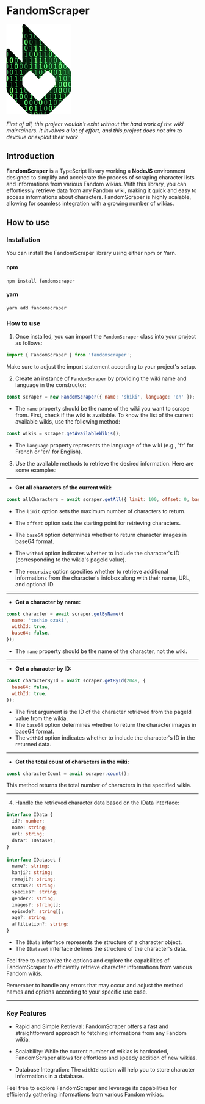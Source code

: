 # FandomScraper
![logo](https://github.com/dilaouid/FandomScraper/blob/media/logo.png?raw=true)

*First of all, this project wouldn't exist without the hard work of the wiki maintainers. It involves a lot of effort, and this project does not aim to devalue or exploit their work*

## Introduction

**FandomScraper** is a TypeScript library working a **NodeJS** environment designed to simplify and accelerate the process of scraping character lists and informations from various Fandom wikias. With this library, you can effortlessly retrieve data from any Fandom wiki, making it quick and easy to access informations about characters. FandomScraper is highly scalable, allowing for seamless integration with a growing number of wikias.


## How to use

### Installation

You can install the FandomScraper library using either npm or Yarn.
#### npm
```shell
npm install fandomscraper
```
#### yarn
```shell
yarn add fandomscraper
```


### How to use

1. Once installed, you can import the `FandomScraper` class into your project as follows:
```js
import { FandomScraper } from 'fandomscraper';
```

Make sure to adjust the import statement according to your project's setup.

2.  Create an instance of `FandomScraper` by providing the wiki name and language in the constructor:
```js
const scraper = new FandomScraper({ name: 'shiki', language: 'en' });
```
-   The `name` property should be the name of the wiki you want to scrape from. First, check if the wiki is available. To know the list of the current available wikis, use the following method:
```js
const wikis = scraper.getAvailableWikis();
```
-   The `language` property represents the language of the wiki (e.g., 'fr' for French or 'en' for English).


3.  Use the available methods to retrieve the desired information. Here are some examples:
---
-   **Get all characters of the current wiki:**
```js
const allCharacters = await scraper.getAll({ limit: 100, offset: 0, base64: false, withId: true, recursive: true });
```
-   The `limit` option sets the maximum number of characters to return.
    
-   The `offset` option sets the starting point for retrieving characters.
    
-   The `base64` option determines whether to return character images in base64 format.
    
-   The `withId` option indicates whether to include the character's ID (corresponding to the wikia's pageId value).
    
-   The `recursive` option specifies whether to retrieve additional informations from the character's infobox along with their name, URL, and optional ID.
---
-   **Get a character by name:**
```js
const character = await scraper.getByName({
  name: 'toshio ozaki',
  withId: true,
  base64: false,
});
```
-   The `name` property should be the name of the character, not the wiki.
---

-   **Get a character by ID:**
```js
const characterById = await scraper.getById(2049, {
  base64: false,
  withId: true,
});
```
-   The first argument is the ID of the character retrieved from the pageId value from the wikia.
-   The `base64` option determines whether to return the character images in base64 format.
-   The `withId` option indicates whether to include the character's ID in the returned data.
---

-   **Get the total count of characters in the wiki:**
```js
const characterCount = await scraper.count();
```
This method returns the total number of characters in the specified wikia.

---

4.  Handle the retrieved character data based on the IData interface:
```ts
interface IData {
  id?: number;
  name: string;
  url: string;
  data?: IDataset;
}

interface IDataset {
  name?: string;
  kanji?: string;
  romaji?: string;
  status?: string;
  species?: string;
  gender?: string;
  images?: string[];
  episode?: string[];
  age?: string;
  affiliation?: string;
}
```

-   The `IData` interface represents the structure of a character object.
-   The `IDataset` interface defines the structure of the character's data.

Feel free to customize the options and explore the capabilities of FandomScraper to efficiently retrieve character informations from various Fandom wikis.

Remember to handle any errors that may occur and adjust the method names and options according to your specific use case.

---

### Key Features

-   Rapid and Simple Retrieval: FandomScraper offers a fast and straightforward approach to fetching informations from any Fandom wikia.
    
-   Scalability: While the current number of wikias is hardcoded, FandomScraper allows for effortless and speedy addition of new wikias.
    
-   Database Integration: The `withId` option will help you to store character informations in a database.
    

Feel free to explore FandomScraper and leverage its capabilities for efficiently gathering informations from various Fandom wikias.